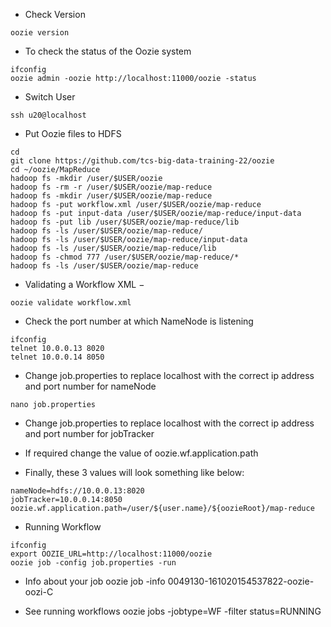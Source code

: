 - Check Version
```
oozie version
```

- To check the status of the Oozie system
```
ifconfig
oozie admin -oozie http://localhost:11000/oozie -status
```

- Switch User
```
ssh u20@localhost
```

- Put Oozie files to HDFS
```
cd
git clone https://github.com/tcs-big-data-training-22/oozie
cd ~/oozie/MapReduce
hadoop fs -mkdir /user/$USER/oozie
hadoop fs -rm -r /user/$USER/oozie/map-reduce
hadoop fs -mkdir /user/$USER/oozie/map-reduce
hadoop fs -put workflow.xml /user/$USER/oozie/map-reduce
hadoop fs -put input-data /user/$USER/oozie/map-reduce/input-data
hadoop fs -put lib /user/$USER/oozie/map-reduce/lib
hadoop fs -ls /user/$USER/oozie/map-reduce/
hadoop fs -ls /user/$USER/oozie/map-reduce/input-data
hadoop fs -ls /user/$USER/oozie/map-reduce/lib
hadoop fs -chmod 777 /user/$USER/oozie/map-reduce/*
hadoop fs -ls /user/$USER/oozie/map-reduce
```

- Validating a Workflow XML −
```
oozie validate workflow.xml
```

- Check the port number at which NameNode is listening
```
ifconfig
telnet 10.0.0.13 8020
telnet 10.0.0.14 8050
```

- Change job.properties to replace localhost with the correct ip address and port number for nameNode
```
nano job.properties
```

- Change job.properties to replace localhost with the correct ip address and port number for jobTracker

- If required change the value of oozie.wf.application.path

- Finally, these 3 values will look something like below:
```
nameNode=hdfs://10.0.0.13:8020
jobTracker=10.0.0.14:8050
oozie.wf.application.path=/user/${user.name}/${oozieRoot}/map-reduce
```

- Running Workflow
```
ifconfig
export OOZIE_URL=http://localhost:11000/oozie
oozie job -config job.properties -run
```

- Info about your job
oozie job -info 0049130-161020154537822-oozie-oozi-C

- See running workflows
oozie jobs -jobtype=WF -filter status=RUNNING
